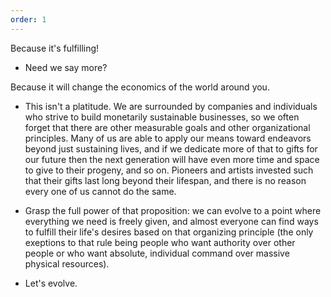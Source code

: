 ```yaml
---
order: 1
---
```


Because it's fulfilling!

* Need we say more?

Because it will change the economics of the world around you.

* This isn't a platitude. We are surrounded by companies and individuals who
  strive to build monetarily sustainable businesses, so we often forget that
  there are other measurable goals and other organizational principles. Many of
  us are able to apply our means toward endeavors beyond just sustaining lives,
  and if we dedicate more of that to gifts for our future then the next
  generation will have even more time and space to give to their progeny, and so
  on. Pioneers and artists invested such that their gifts last long beyond their
  lifespan, and there is no reason every one of us cannot do the same.

* Grasp the full power of that proposition: we can evolve to a point where
  everything we need is freely given, and almost everyone can find ways to
  fulfill their life's desires based on that organizing principle (the only
  exeptions to that rule being people who want authority over other people or
  who want absolute, individual command over massive physical resources).

* Let's evolve.
